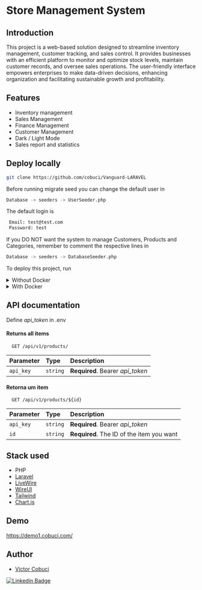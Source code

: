 
# Store Management System

## Introduction

This project is a web-based solution designed to streamline inventory management, customer tracking, and sales control. It provides businesses with an efficient platform to monitor and optimize stock levels, maintain customer records, and oversee sales operations. The user-friendly interface empowers enterprises to make data-driven decisions, enhancing organization and facilitating sustainable growth and profitability.



## Features

- Inventory management
- Sales Management
- Finance Management
- Customer Management
- Dark / Light Mode
- Sales report and statistics

## Deploy locally

```bash 
git clone https://github.com/cobuci/Vanguard-LARAVEL
``` 


Before running migrate seed you can change the default user in

```bash 
Database -> seeders -> UserSeeder.php
``` 

The default login is

```bash 
 Email: test@test.com
 Password: test

``` 

If you DO NOT want the system to manage Customers, Products and Categories, remember to comment the respective lines in
```bash 
Database -> seeders -> DatabaseSeeder.php
``` 



To deploy this project, run

<details>
  <summary>Without Docker</summary>

Requirements
* PHP ^8.1
* Composer
* Node

```bash 
  cp .env.example .env

  npm install 

  composer install 

  php artisan key:generate 

  php artisan migrate --seed

  php artisan serve 

  npm run dev 
 
```

</details>


<details>
  <summary>With Docker</summary>

Requirements
* Docker
<br>
  Instead of repeatedly typing vendor/bin/sail to execute Sail commands, you may wish to configure a shell alias that allows you to execute Sail's commands more easily:

```bash
alias sail='[ -f sail ] && sh sail || sh vendor/bin/sail'
```

```bash
docker run --rm --interactive --tty -v $(pwd):/app composer install
```

```bash 
  cp .env.example .env

  sail up -d

  sail php artisan key:generate

  sail php artisan migrate --seed ()

  sail npm run dev
 
```

</details>



## API documentation
Define *api_token* in .env

#### Returns all items

```http
  GET /api/v1/products/
```

| Parameter   | Type       | Description                           |
| :---------- | :--------- | :---------------------------------- |
| `api_key` | `string` | **Required**. Bearer *api_token* |

#### Retorna um item

```http
  GET /api/v1/products/${id}
```

| Parameter   | Type       | Description     
| :---------- | :--------- | :------------------------------------------ |
| `api_key` | `string` | **Required**. Bearer *api_token* |
| `id`      | `string` | **Required**. The ID of the item you want |


## Stack used

- PHP
- [Laravel](https://laravel.com/)
- [LiveWire](https://livewire.laravel.com/)
- [WireUI](https://livewire-wireui.com/)
- [Tailwind](https://tailwindcss.com/)
- [Chart.js](https://www.chartjs.org/)

## Demo

https://demo1.cobuci.com/


## Author

- [Victor Cobuci](https://www.dev.cobuci.com)

[![Linkedin Badge](https://img.shields.io/badge/-Cobuci-blue?style=flat-square&logo=Linkedin&logoColor=white&link=https://www.linkedin.com/in/cobuci/)](https://www.linkedin.com/in/cobuci/) 
